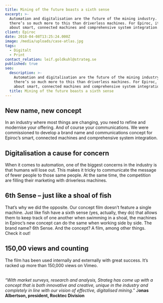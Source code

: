 ```yaml
---
title: Mining of the future boasts a sixth sense
excerpt: >-
  Automation and digitalisation are the future of the mining industry. But
  there’s so much more to this than driverless machines. For Epiroc, it’s all
  about smart, connected machines and comprehensive system integration.
client: Epiroc
date: 2018-04-08T13:25:24.000Z
image: /media/uploads/case-atlas.jpg
tags:
  - Digitalt
  - Print
contact_relation: leif.goldkuhl@strateg.se
published: true
seo:
  description: >-
    Automation and digitalisation are the future of the mining industry. But
    there’s so much more to this than driverless machines. For Epiroc, it’s all
    about smart, connected machines and comprehensive system integration.
  title: Mining of the future boasts a sixth sense
---
```

## New name, new concept

In an industry where most things are changing, you need to refine and modernise your offering. And of course your communications. We were commissioned to develop a brand name and communications concept for Epiroc’s smart, connected machines and comprehensive system integration. 



## Digitalisation a cause for concern

When it comes to automation, one of the biggest concerns in the industry is that humans will lose out. This makes it tricky to communicate the message of fewer people to those same people. At the same time, the competition are filling their marketing with driverless machines.



## 6th Sense – just like a shoal of fish

That’s why we did the opposite. Our concept film doesn’t feature a single machine. Just like fish have a sixth sense (yes, actually, they do) that allows them to keep track of one another when swimming in a shoal, the machines in Epiroc’s new concept can do the same when working side by side. The brand name? 6th Sense. And the concept? A film, among other things. Check it out!  



## 150,00 views and counting

The film has been used internally and externally with great success. It’s racked up more than 150,000 views on Vimeo.

\
_“With market surveys, research and analysis, Strateg has come up with a concept that is both innovative and creative, unique in the industry and completely in line with our vision of effective, digitalised mining.”_ J**onas Albertson, president, Rocktec Division**
